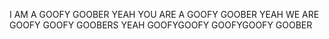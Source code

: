 I AM A GOOFY GOOBER YEAH
YOU ARE A GOOFY GOOBER YEAH
WE ARE GOOFY GOOFY GOOBERS YEAH
GOOFYGOOFY GOOFYGOOFY GOOBER
